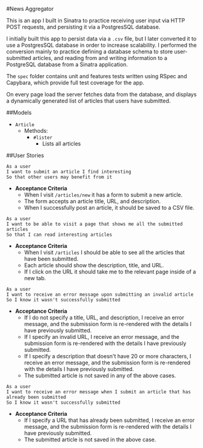 #News Aggregator

This is an app I built in Sinatra to practice receiving user input via HTTP POST requests, and persisting it via a PostgresSQL database.

I initially built this app to persist data via a `.csv` file, but I later converted it to use a PostgresSQL database in order to increase scalability. I performed the conversion mainly to practice defining a database schema to store user-submitted articles, and reading from and writing information to a PostgreSQL database from a Sinatra application.

The `spec` folder contains unit and features tests written using RSpec and Capybara, which provide full test coverage for the app.

On every page load the server fetches data from the database, and displays a dynamically generated list of articles that users have submitted.

##Models
* `Article`
  * Methods:
    * `#lister`
      * Lists all articles

##User Stories

```no-highlight
As a user
I want to submit an article I find interesting
So that other users may benefit from it
```

* **Acceptance Criteria**
  * When I visit `/articles/new` it has a form to submit a new article.
  * The form accepts an article title, URL, and description.
  * When I successfully post an article, it should be saved to a CSV file.

```no-highlight
As a user
I want to be able to visit a page that shows me all the submitted articles
So that I can read interesting articles
```

* **Acceptance Criteria**
  * When I visit `/articles` I should be able to see all the articles that have been submitted.
  * Each article should show the description, title, and URL.
  * If I click on the URL it should take me to the relevant page inside of a new tab.

```no-highlight
As a user
I want to receive an error message upon submitting an invalid article
So I know it wasn't successfully submitted
```

* **Acceptance Criteria**
  * If I do not specify a title, URL, and description, I receive an error message, and the submission form is re-rendered with the details I have previously submitted.
  * If I specify an invalid URL, I receive an error message, and the submission form is re-rendered with the details I have previously submitted.
  * If I specify a description that doesn't have 20 or more characters, I receive an error message, and the submission form is re-rendered with the details I have previously submitted.
  * The submitted article is not saved in any of the above cases.

```no-highlight
As a user
I want to receive an error message when I submit an article that has already been submitted
So I know it wasn't successfully submitted
```

* **Acceptance Criteria**
  * If I specify a URL that has already been submitted, I receive an error message, and the submission form is re-rendered with the details I have previously submitted.
  * The submitted article is not saved in the above case.

